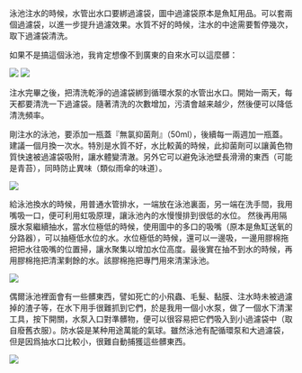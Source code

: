 
泳池注水的時候，水管出水口要綁過濾袋，圖中過濾袋原本是魚缸用品。可以套兩個過濾袋，以進一步提升過濾效果。水質不好的時候，注水的中途需要暫停幾次，取下過濾袋清洗。

如果不是搞這個泳池，我肯定想像不到廣東的自來水可以這麼髒：

<img src="img/dirty1.jpg" style="max-width:100%">

<img src="img/dirty2.jpg" style="max-width:100%">

注水完畢之後，把清洗乾淨的過濾袋綁到循環水泵的水管出水口。開始一兩天，每天都要清洗一下過濾袋。隨著清洗的次數增加，污漬會越来越少，然後便可以降低清洗頻率。

剛注水的泳池，要添加一瓶蓋『無氯抑菌劑』（50ml），後續每一兩週加一瓶蓋。建議一個月換一次水。特別是水質不好，水比較黃的時候，此抑菌劑可以讓黃色物質快速被過濾袋吸附，讓水體變清澈。另外它可以避免泳池壁長滑滑的東西（可能是青苔），同時防止異味（類似雨傘的味道）。

<img src="img/fungicide.jpg" style="max-width:100%">

給泳池換水的時候，用普通水管排水，一端放在泳池裏面，另一端在洗手間，我用嘴吸一口，便可利用虹吸原理，讓泳池內的水慢慢排到很低的水位。
然後再用隔膜水泵繼續抽水，當水位極低的時候，使用圖中的多口的吸嘴（原本是魚缸送氧的分路器），可以抽極低水位的水。水位極低的時候，還可以一邊吸，一邊用膠棉拖把把水往吸嘴的位置掃，讓水聚集以增加水位高度。最後實在抽不到水的時候，再用膠棉拖把清潔剩餘的水。該膠棉拖把專門用來清潔泳池。

<img src="img/nozzle.jpg" style="max-width:100%">

偶爾泳池裡面會有一些髒東西，譬如死亡的小飛蟲、毛髮、黏膜、注水時未被過濾掉的渣子等，在水下用手很難抓到它們，於是我用一個小水泵，做了一個水下清潔工具，按下開關，水泵入口對準髒物，便可以很容易把它們吸入到小過濾袋中（取自廢舊衣服）。防水袋是某种用途萬能的氣球。雖然泳池有配循環泵和大過濾袋，但是因爲抽水口比較小，很難自動捕獲這些髒東西。

<img src="img/suction.jpg" style="max-width:100%">

